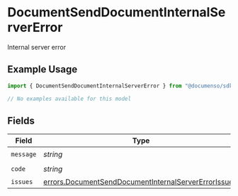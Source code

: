 # DocumentSendDocumentInternalServerError

Internal server error

## Example Usage

```typescript
import { DocumentSendDocumentInternalServerError } from "@documenso/sdk-typescript/models/errors";

// No examples available for this model
```

## Fields

| Field                                                                                                                        | Type                                                                                                                         | Required                                                                                                                     | Description                                                                                                                  |
| ---------------------------------------------------------------------------------------------------------------------------- | ---------------------------------------------------------------------------------------------------------------------------- | ---------------------------------------------------------------------------------------------------------------------------- | ---------------------------------------------------------------------------------------------------------------------------- |
| `message`                                                                                                                    | *string*                                                                                                                     | :heavy_check_mark:                                                                                                           | N/A                                                                                                                          |
| `code`                                                                                                                       | *string*                                                                                                                     | :heavy_check_mark:                                                                                                           | N/A                                                                                                                          |
| `issues`                                                                                                                     | [errors.DocumentSendDocumentInternalServerErrorIssue](../../models/errors/documentsenddocumentinternalservererrorissue.md)[] | :heavy_minus_sign:                                                                                                           | N/A                                                                                                                          |